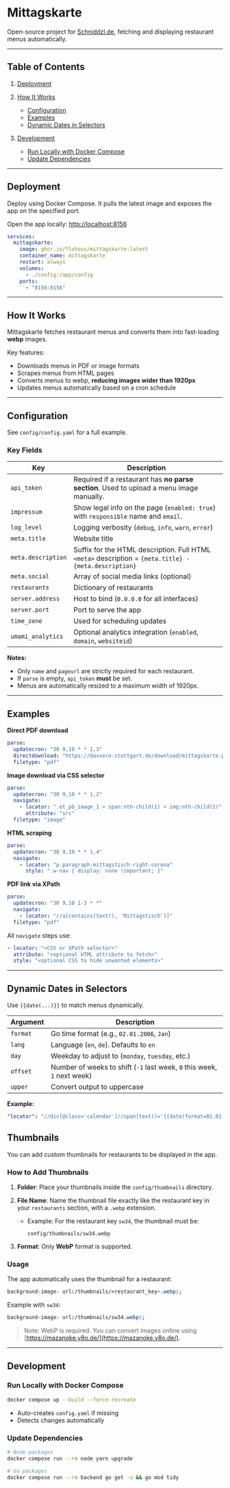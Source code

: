 # Mittagskarte

Open-source project for [Schniddzl.de](https://schniddzl.de), fetching and displaying restaurant menus automatically.

---

## Table of Contents

1. [Deployment](#deployment)
2. [How It Works](#how-it-works)
   - [Configuration](#configuration)
   - [Examples](#examples)
   - [Dynamic Dates in Selectors](#dynamic-dates-in-selectors)

3. [Development](#development)
   - [Run Locally with Docker Compose](#run-locally-with-docker-compose)
   - [Update Dependencies](#update-dependencies)

---

## Deployment

Deploy using Docker Compose. It pulls the latest image and exposes the app on the specified port.

Open the app locally: [http://localhost:8156](http://localhost:8156)

```yaml
services:
  mittagskarte:
    image: ghcr.io/flohoss/mittagskarte:latest
    container_name: mittagskarte
    restart: always
    volumes:
      - ./config:/app/config
    ports:
      - "8156:8156"
```

---

## How It Works

Mittagskarte fetches restaurant menus and converts them into fast-loading **webp** images.

Key features:

- Downloads menus in PDF or image formats
- Scrapes menus from HTML pages
- Converts menus to webp, **reducing images wider than 1920px**
- Updates menus automatically based on a cron schedule

---

## Configuration

See `config/config.yaml` for a full example.

### Key Fields

| Key                | Description                                                                                           |
| ------------------ | ----------------------------------------------------------------------------------------------------- |
| `api_token`        | Required if a restaurant has **no parse section**. Used to upload a menu image manually.              |
| `impressum`        | Show legal info on the page (`enabled: true`) with `responsible` name and `email`.                    |
| `log_level`        | Logging verbosity (`debug`, `info`, `warn`, `error`)                                                  |
| `meta.title`       | Website title                                                                                         |
| `meta.description` | Suffix for the HTML description. Full HTML `<meta>` description = `{meta.title} - {meta.description}` |
| `meta.social`      | Array of social media links (optional)                                                                |
| `restaurants`      | Dictionary of restaurants                                                                             |
| `server.address`   | Host to bind (`0.0.0.0` for all interfaces)                                                           |
| `server.port`      | Port to serve the app                                                                                 |
| `time_zone`        | Used for scheduling updates                                                                           |
| `umami_analytics`  | Optional analytics integration (`enabled`, `domain`, `websiteid`)                                     |

**Notes:**

- Only `name` and `pageurl` are strictly required for each restaurant.
- If `parse` is empty, `api_token` **must** be set.
- Menus are automatically resized to a maximum width of 1920px.

---

## Examples

**Direct PDF download**

```yaml
parse:
  updatecron: "30 9,10 * * 1,3"
  directdownload: "https://davvero-stuttgart.de/download/mittagskarte.pdf"
  filetype: "pdf"
```

**Image download via CSS selector**

```yaml
parse:
  updatecron: "30 9,10 * * 1,2"
  navigate:
    - locator: ".et_pb_image_1 > span:nth-child(1) > img:nth-child(1)"
      attribute: "src"
  filetype: "image"
```

**HTML scraping**

```yaml
parse:
  updatecron: "30 9,10 * * 1,4"
  navigate:
    - locator: "p.paragraph-mittagstisch-right-corona"
      style: ".w-nav { display: none !important; }"
```

**PDF link via XPath**

```yaml
parse:
  updatecron: "30 9,10 1-3 * *"
  navigate:
    - locator: "//a[contains(text(), 'Mittagstisch')]"
  filetype: "pdf"
```

All `navigate` steps use:

```yaml
- locator: "<CSS or XPath selector>"
  attribute: "<optional HTML attribute to fetch>"
  style: "<optional CSS to hide unwanted elements>"
```

---

## Dynamic Dates in Selectors

Use `{{date(...)}}` to match menus dynamically.

| Argument | Description                                                             |
| -------- | ----------------------------------------------------------------------- |
| `format` | Go time format (e.g., `02.01.2006`, `Jan`)                              |
| `lang`   | Language (`en`, `de`). Defaults to `en`                                 |
| `day`    | Weekday to adjust to (`monday`, `tuesday`, etc.)                        |
| `offset` | Number of weeks to shift (`-1` last week, `0` this week, `1` next week) |
| `upper`  | Convert output to uppercase                                             |

**Example:**

```yaml
"locator": "//div[@class='calendar']//span[text()='{{date(format=02.01.2006, day=fr, offset=-1)}}']"
```

## Thumbnails

You can add custom thumbnails for restaurants to be displayed in the app.

### How to Add Thumbnails

1. **Folder**: Place your thumbnails inside the `config/thumbnails` directory.
2. **File Name**: Name the thumbnail file exactly like the restaurant key in your `restaurants` section, with a `.webp` extension.
   - Example: For the restaurant key `sw34`, the thumbnail must be:

     ```
     config/thumbnails/sw34.webp
     ```

3. **Format**: Only **WebP** format is supported.

### Usage

The app automatically uses the thumbnail for a restaurant:

```css
background-image: url(/thumbnails/<restaurant_key>.webp);
```

Example with `sw34`:

```css
background-image: url(/thumbnails/sw34.webp);
```

> Note: WebP is required. You can convert images online using [https://mazanoke.y8o.de/](https://mazanoke.y8o.de/).

---

## Development

### Run Locally with Docker Compose

```bash
docker compose up --build --force-recreate
```

- Auto-creates `config.yaml` if missing
- Detects changes automatically

### Update Dependencies

```bash
# Node packages
docker compose run --rm node yarn upgrade

# Go packages
docker compose run --rm backend go get -u && go mod tidy
```

